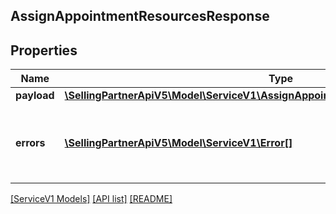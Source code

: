 ## AssignAppointmentResourcesResponse

## Properties

Name | Type | Description | Notes
------------ | ------------- | ------------- | -------------
**payload** | [**\SellingPartnerApiV5\Model\ServiceV1\AssignAppointmentResourcesResponsePayload**](AssignAppointmentResourcesResponsePayload.md) |  | [optional]
**errors** | [**\SellingPartnerApiV5\Model\ServiceV1\Error[]**](Error.md) | A list of error responses returned when a request is unsuccessful. | [optional]

[[ServiceV1 Models]](../) [[API list]](../../Api) [[README]](../../../README.md)
